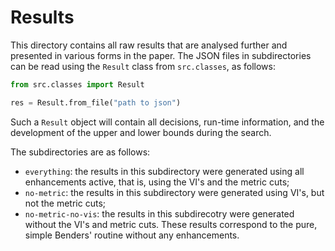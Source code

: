 # Results

This directory contains all raw results that are analysed further and presented in various forms in the paper.
The JSON files in subdirectories can be read using the `Result` class from `src.classes`, as follows:
```python
from src.classes import Result

res = Result.from_file("path to json")
```
Such a `Result` object will contain all decisions, run-time information, and the development of the upper and lower bounds during the search.

The subdirectories are as follows:
- `everything`: the results in this subdirectory were generated using all enhancements active, that is, using the VI's and the metric cuts;
- `no-metric`: the results in this subdirectory were generated using VI's, but not the metric cuts;
- `no-metric-no-vis`: the results in this subdirecotry were generated without the VI's and metric cuts. These results correspond to the pure, simple Benders' routine without any enhancements.
